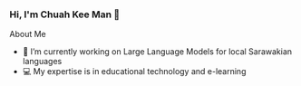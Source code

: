 ### Hi, I'm Chuah Kee Man 👋

About Me

- 🤖 I’m currently working on Large Language Models for local Sarawakian languages 
- 💻 My expertise is in educational technology and e-learning

